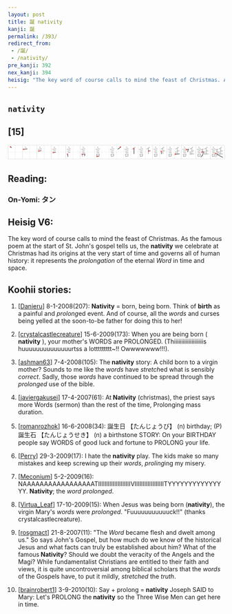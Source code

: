 ```yaml
---
layout: post
title: 誕 nativity
kanji: 誕
permalink: /393/
redirect_from:
 - /誕/
 - /nativity/
pre_kanji: 392
nex_kanji: 394
heisig: "The key word of course calls to mind the feast of Christmas. As the famous poem at the start of St. John's gospel tells us, the <b>nativity</b> we celebrate at Christmas had its origins at the very start of time and governs all of human history: it represents the <i>prolongation</i> of the eternal <i>Word</i> in time and space."
---
```


## `nativity`

## [15]

<div class="stroke"><img src="../images/E8AA95.png" /></div>

## Reading:

### On-Yomi: タン

## Heisig V6:

The key word of course calls to mind the feast of Christmas. As the famous poem at the start of St. John's gospel tells us, the <b>nativity</b> we celebrate at Christmas had its origins at the very start of time and governs all of human history: it represents the <i>prolongation</i> of the eternal <i>Word</i> in time and space.

## Koohii stories:

1) [<a href="http://kanji.koohii.com/profile/Danieru">Danieru</a>] 8-1-2008(207): <strong>Nativity</strong> = born, being born. Think of <strong>birth</strong> as a painful and <em>prolong</em>ed event. And of course, all the <em>words</em> and curses being yelled at the soon-to-be father for doing this to her!

2) [<a href="http://kanji.koohii.com/profile/crystalcastlecreature">crystalcastlecreature</a>] 15-6-2009(173): When you are being born ( <strong>nativity</strong> ), your mother&#039;s WORDS are PROLONGED. (Thiiiiiiiiiiiiiiiiiiiis huuuuuuuuuuuuuurtss a lottttttttt~!! Owwwwwww!!!).

3) [<a href="http://kanji.koohii.com/profile/ashman63">ashman63</a>] 7-4-2008(105): The<strong> nativity</strong> story: A child born to a virgin mother? Sounds to me like the <em>words</em> have <em>stretch</em>ed what is sensibly <em>correct</em>. Sadly, those <em>words</em> have continued to be spread through the <em>prolonged</em> use of the bible.

4) [<a href="http://kanji.koohii.com/profile/javiergakusei">javiergakusei</a>] 17-4-2007(61): At<strong> Nativity</strong> (christmas), the priest says more Words (sermon) than the rest of the time, Prolonging mass duration.

5) [<a href="http://kanji.koohii.com/profile/romanrozhok">romanrozhok</a>] 16-6-2008(34): 誕生日 【たんじょうび】 (n) birthday; (P) 誕生石 【たんじょうせき】 (n) a birthstone STORY: On your BIRTHDAY people say WORDS of good luck and fortune to PROLONG your life.

6) [<a href="http://kanji.koohii.com/profile/Perry">Perry</a>] 29-3-2009(17): I hate the<strong> nativity</strong> play. The kids make so many mistakes and keep screwing up their <em>words</em>, <em>proling</em>ing my misery.

7) [<a href="http://kanji.koohii.com/profile/Meconium">Meconium</a>] 5-2-2009(16): NAAAAAAAAAAAAAAAAATIIIIIIIIIIIIIIIIIIIIVIIIIIIIIIIIIIIIIIITYYYYYYYYYYYYYYY. <strong>Nativity</strong>; the <em>word</em> <em>prolonged</em>.

8) [<a href="http://kanji.koohii.com/profile/Virtua_Leaf">Virtua_Leaf</a>] 17-10-2009(15): When Jesus was being born (<strong>nativity</strong>), the virgin Mary&#039;s <em>words</em> were <em>prolonged</em>. &quot;Fuuuuuuuuuuuck!!&quot; (thanks crystalcastlecreature).

9) [<a href="http://kanji.koohii.com/profile/rosgmact">rosgmact</a>] 21-8-2007(11): &quot;The <em>Word</em> became flesh and dwelt among us.&quot; So says John&#039;s Gospel, but how much do we know of the historical Jesus and what facts can truly be established about him? What of the famous<strong> Nativity</strong>? Should we doubt the veracity of the Angels and the Magi? While fundamentalist Christians are entitled to their faith and views, it is quite uncontroversial among biblical scholars that the <em>words</em> of the Gospels have, to put it mildly, <em>stretched</em> the <em>truth</em>.

10) [<a href="http://kanji.koohii.com/profile/brainrobert1">brainrobert1</a>] 3-9-2010(10): Say + prolong =<strong> nativity</strong> Joseph SAID to Mary: Let&#039;s PROLONG the<strong> nativity</strong> so the Three Wise Men can get here in time.
